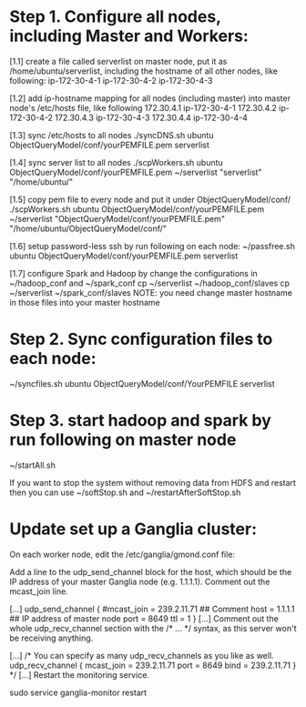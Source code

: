 

# Step 1. Configure all nodes, including Master and Workers:

[1.1] create a file called serverlist on master node, put it as /home/ubuntu/serverlist, including the hostname of all other nodes, like following:
ip-172-30-4-1
ip-172-30-4-2
ip-172-30-4-3

[1.2] add ip-hostname mapping for all nodes (including master) into master node's /etc/hosts file, like following
172.30.4.1 ip-172-30-4-1
172.30.4.2 ip-172-30-4-2
172.30.4.3 ip-172-30-4-3
172.30.4.4 ip-172-30-4-4

[1.3] sync /etc/hosts to all nodes
./syncDNS.sh ubuntu ObjectQueryModel/conf/yourPEMFILE.pem serverlist

[1.4] sync server list to all nodes
./scpWorkers.sh ubuntu ObjectQueryModel/conf/yourPEMFILE.pem ~/serverlist "serverlist" "/home/ubuntu/"

[1.5] copy pem file to every node and put it under ObjectQueryModel/conf/
./scpWorkers.sh ubuntu ObjectQueryModel/conf/yourPEMFILE.pem ~/serverlist "ObjectQueryModel/conf/yourPEMFILE.pem" "/home/ubuntu/ObjectQueryModel/conf/"

[1.6] setup password-less ssh by run following on each node:
~/passfree.sh ubuntu ObjectQueryModel/conf/yourPEMFILE.pem serverlist

[1.7] configure Spark and Hadoop by change the configurations in ~/hadoop_conf and ~/spark_conf
      cp ~/serverlist ~/hadoop_conf/slaves
      cp ~/serverlist ~/spark_conf/slaves
      NOTE: you need change master hostname in those files into your master hostname

# Step 2. Sync configuration files to each node:
~/syncfiles.sh ubuntu ObjectQueryModel/conf/YourPEMFILE serverlist

# Step 3. start hadoop and spark by run following on master node
~/startAll.sh

If you want to stop the system without removing data from HDFS and restart then you can use ~/softStop.sh and ~/restartAfterSoftStop.sh

# Update set up a Ganglia cluster:

On each worker node, edit the /etc/ganglia/gmond.conf file:

Add a line to the udp_send_channel block for the host, which should be the IP address of your master Ganglia node (e.g. 1.1.1.1). Comment out the mcast_join line.

[...]
udp_send_channel {
  #mcast_join = 239.2.11.71   ## Comment
  host = 1.1.1.1   ## IP address of master node
  port = 8649
  ttl = 1
}
[...]
Comment out the whole udp_recv_channel section with the /* ... */ syntax, as this server won't be receiving anything.

[...]
/* You can specify as many udp_recv_channels as you like as well.
udp_recv_channel {
  mcast_join = 239.2.11.71
  port = 8649
  bind = 239.2.11.71
}
*/
[...]
Restart the monitoring service.

sudo service ganglia-monitor restart




